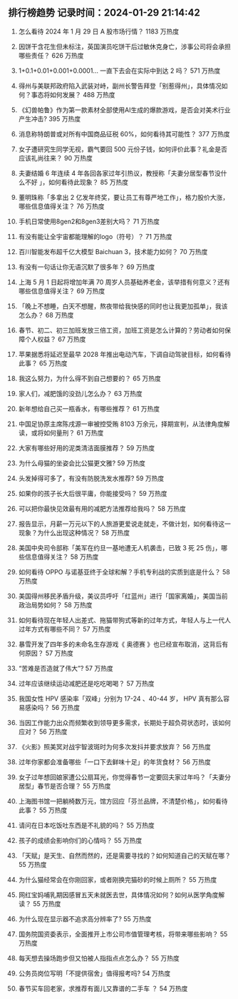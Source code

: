 
## 排行榜趋势 记录时间：2024-01-29 21:14:42
  
  1. 怎么看待 2024 年 1 月 29 日 A 股市场行情？ 1183 万热度
    
  2. 因饼干含花生但未标注，英国演员吃饼干后过敏休克身亡，涉事公司将会承担哪些责任？ 626 万热度
    
  3. 1+0.1+0.01+0.001+0.0001... 一直下去会在实际中到达 2 吗？ 571 万热度
    
  4. 得州与美联邦政府陷入武装对峙，副州长警告拜登「别惹得州」，具体情况如何？事态将如何发展？ 488 万热度
    
  5. 《幻兽帕鲁》作为第一款素材全部使用AI生成的爆款游戏，是否会对美术行业产生冲击? 395 万热度
    
  6. 消息称特朗普或对所有中国商品征税 60%，如何看待其可能性？ 377 万热度
    
  7. 女子遭研究生同学无视，霸气要回 500 元份子钱，如何评价此事？礼金是否应该礼尚往来？ 90 万热度
    
  8. 夫妻结婚 6 年连续 4 年各回各家过年引热议，教授称「夫妻分居型春节没什么不好 」，如何看待此现象？ 85 万热度
    
  9. 董明珠称「多拿出 2 亿发年终奖，要让员工有尊严地工作」，格力股价大涨，哪些信息值得关注？ 76 万热度
    
  10. 手机日常使用8gen2和8gen3差别大吗？ 71 万热度
    
  11. 有没有能让全宇宙都能理解的logo（符号）？ 71 万热度
    
  12. 百川智能发布超千亿大模型 Baichuan 3，技术能力如何？ 70 万热度
    
  13. 有没有一句话让你无语沉默了很多年？ 69 万热度
    
  14. 上海 5 月 1 日起将增加年满 70 周岁人员基础养老金，该举措有何意义？还有哪些信息值得关注？ 69 万热度
    
  15. 「晚上不想睡，白天不想醒，熬夜带给我快感的同时也让我更加孤单」，我该怎么办？ 68 万热度
    
  16. 春节、初二、初三加班发放三倍工资，加班工资是怎么计算的？劳动者如何保障个人权益？ 67 万热度
    
  17. 苹果据悉将延迟至最早 2028 年推出电动汽车，下调自动驾驶目标，如何看待此事？ 65 万热度
    
  18. 我这么努力，为什么得不到自己想要的？ 65 万热度
    
  19. 家人们，减肥饿的没劲儿怎么办？ 63 万热度
    
  20. 新年想给自己买一瓶香水，有哪些推荐？ 61 万热度
    
  21. 中国足协原主席陈戌源一审被控受贿 8103 万余元，择期宣判，从法律角度解读，或将如何量刑？ 61 万热度
    
  22. 大家有哪些好用的泥类清洁面膜推荐？ 59 万热度
    
  23. 为什么母猫的坐姿会比公猫更文雅? 59 万热度
    
  24. 头发掉得可多了，有没有防脱洗发水推荐? 59 万热度
    
  25. 如果你的孩子长大后很平庸，你能接受吗？ 59 万热度
    
  26. 可以把你最快见效最有用的减肥方法推荐给我吗？ 58 万热度
    
  27. 报告显示，月薪一万元以下的人旅游更爱说走就走，不做计划，如何看待这一现象？为什么出现这种情况？ 58 万热度
    
  28. 美国中央司令部称「美军在约旦一基地遭无人机袭击，已致 3 死 25 伤」，哪些信息值得关注？ 58 万热度
    
  29. 如何看待 OPPO 与诺基亚终于全球和解？手机专利战的实质到底是什么？ 58 万热度
    
  30. 美国得州移民矛盾升级，美议员呼吁「红蓝州」进行「国家离婚」，美国当前政治局势如何？ 58 万热度
    
  31. 如何看待现在年轻人出差式、拖猫带狗式等新的过年方式，年轻人与上一代人过年方式有哪些不同？ 57 万热度
    
  32. 暴雪开发了四年多的未命名生存游戏《 奥德赛 》也已经宣布取消，这背后有何原因？ 57 万热度
    
  33. “苦难是否造就了伟大”? 57 万热度
    
  34. 过年应该继续运动减肥还是吃吃喝喝？ 57 万热度
    
  35. 我国女性 HPV 感染率「双峰」分别为 17-24 、40-44 岁， HPV 真有那么容易感染吗？ 56 万热度
    
  36. 当因工作能力出众而频繁收到领导更多需求，长期处于超负荷状态时，该如何应对？ 56 万热度
    
  37. 《火影》照美冥对战宇智波斑时为何多次发抖并要求放弃？ 56 万热度
    
  38. 过年你家都会准备哪些「一口下去鲜味十足」的年货食材？ 56 万热度
    
  39. 女子过年想回娘家遭公公扇耳光，你觉得春节一定要回夫家过年吗？「夫妻分居型」春节是否合理？ 55 万热度
    
  40. 上海图书馆一把躺椅数万元，馆方回应「芬兰品牌，不清楚价格」，如何看待此事？ 55 万热度
    
  41. 请问在日本吃饭吐东西是不礼貌的吗？ 55 万热度
    
  42. 孩子的成绩会影响你们的心情吗？ 55 万热度
    
  43. 「天赋」是天生、自然而然的，还是需要寻找的？如何知道自己的天赋在哪？ 55 万热度
    
  44. 为什么猫经常会在你刚回家，或者刚换完猫砂的时候上厕所？ 55 万热度
    
  45. 网红宝妈哺乳期因感冒五天未就医去世，具体情况如何？如何从医学角度解读？ 55 万热度
    
  46. 为什么现在显示器不追求高分辨率了? 55 万热度
    
  47. 国务院国资委表示，全面推开上市公司市值管理考核，将带来哪些影响？ 55 万热度
    
  48. 每天想去操场跑步但又怕被人指指点点怎么办？ 55 万热度
    
  49. 公务员岗位写明「不提供宿舍」值得报考吗? 54 万热度
    
  50. 春节买车回老家，求推荐有面儿又靠谱的二手车 ？ 54 万热度
    